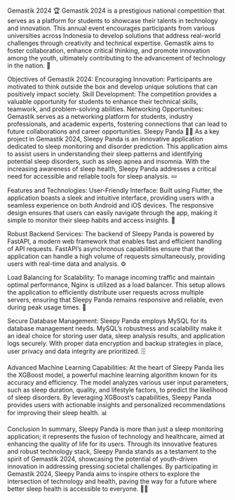 Gemastik 2024 🏆
Gemastik 2024 is a prestigious national competition that serves as a platform for students to showcase their talents in technology and innovation. This annual event encourages participants from various universities across Indonesia to develop solutions that address real-world challenges through creativity and technical expertise. Gemastik aims to foster collaboration, enhance critical thinking, and promote innovation among the youth, ultimately contributing to the advancement of technology in the nation. 🌟

Objectives of Gemastik 2024:
Encouraging Innovation: Participants are motivated to think outside the box and develop unique solutions that can positively impact society.
Skill Development: The competition provides a valuable opportunity for students to enhance their technical skills, teamwork, and problem-solving abilities.
Networking Opportunities: Gemastik serves as a networking platform for students, industry professionals, and academic experts, fostering connections that can lead to future collaborations and career opportunities.
Sleepy Panda 🌙🐼
As a key project in Gemastik 2024, Sleepy Panda is an innovative application dedicated to sleep monitoring and disorder prediction. This application aims to assist users in understanding their sleep patterns and identifying potential sleep disorders, such as sleep apnea and insomnia. With the increasing awareness of sleep health, Sleepy Panda addresses a critical need for accessible and reliable tools for sleep analysis. 💤

Features and Technologies:
User-Friendly Interface: Built using Flutter, the application boasts a sleek and intuitive interface, providing users with a seamless experience on both Android and iOS devices. The responsive design ensures that users can easily navigate through the app, making it simple to monitor their sleep habits and access insights. 📱

Robust Backend Services: The backend of Sleepy Panda is powered by FastAPI, a modern web framework that enables fast and efficient handling of API requests. FastAPI’s asynchronous capabilities ensure that the application can handle a high volume of requests simultaneously, providing users with real-time data and analysis. ⚙️

Load Balancing for Scalability: To manage incoming traffic and maintain optimal performance, Nginx is utilized as a load balancer. This setup allows the application to efficiently distribute user requests across multiple servers, ensuring that Sleepy Panda remains responsive and reliable, even during peak usage times. 🔄

Secure Database Management: Sleepy Panda employs MySQL for its database management needs. MySQL’s robustness and scalability make it an ideal choice for storing user data, sleep analysis results, and application logs securely. With proper data encryption and backup strategies in place, user privacy and data integrity are prioritized. 🗄️

Advanced Machine Learning Capabilities: At the heart of Sleepy Panda lies the XGBoost model, a powerful machine learning algorithm known for its accuracy and efficiency. The model analyzes various user input parameters, such as sleep duration, quality, and lifestyle factors, to predict the likelihood of sleep disorders. By leveraging XGBoost’s capabilities, Sleepy Panda provides users with actionable insights and personalized recommendations for improving their sleep health. 📊

Conclusion
In summary, Sleepy Panda is more than just a sleep monitoring application; it represents the fusion of technology and healthcare, aimed at enhancing the quality of life for its users. Through its innovative features and robust technology stack, Sleepy Panda stands as a testament to the spirit of Gemastik 2024, showcasing the potential of youth-driven innovation in addressing pressing societal challenges. By participating in Gemastik 2024, Sleepy Panda aims to inspire others to explore the intersection of technology and health, paving the way for a future where better sleep health is accessible to everyone. 🌙💪
